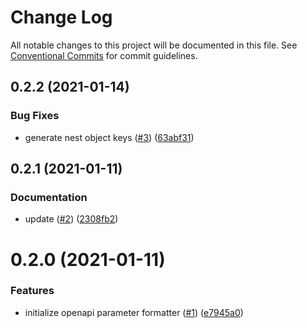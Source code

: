 # Change Log

All notable changes to this project will be documented in this file.
See [Conventional Commits](https://conventionalcommits.org) for commit guidelines.

<a name="0.2.2"></a>
## 0.2.2 (2021-01-14)


### Bug Fixes

* generate nest object keys ([#3](https://github.com/Himenon/openapi-parameter-formatter/issues/3)) ([63abf31](https://github.com/Himenon/openapi-parameter-formatter/commit/63abf31))





<a name="0.2.1"></a>
## 0.2.1 (2021-01-11)


### Documentation

* update ([#2](https://github.com/Himenon/openapi-parameter-formatter/issues/2)) ([2308fb2](https://github.com/Himenon/openapi-parameter-formatter/commit/2308fb2))





<a name="0.2.0"></a>
# 0.2.0 (2021-01-11)


### Features

* initialize openapi parameter formatter ([#1](https://github.com/Himenon/openapi-parameter-formatter/issues/1)) ([e7945a0](https://github.com/Himenon/openapi-parameter-formatter/commit/e7945a0))
